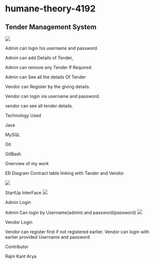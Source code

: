 # humane-theory-4192

## Tender Management System

<img src = "https://github.com/rkmasai/humane-theory-4192/blob/main/image/student_m_s.JPG"/>

Admin can login his username and password.

Admin can add Details of Tender,

Admin can remove any Tender If Required.

Admin can See all the details Of Tender

Vendor can Register by the giving details.

Vendor can login via username and password.

vendor can see all tender details.



Technology Used

Java

MySQL

Git 

GitBash

Overview of my work

ER Diagram 
Contract   table linking with Tander and Vendor

<img src="https://github.com/rkmasai/humane-theory-4192/blob/main/image/erdigram.JPG"/>

StartUp InterFace
<img src = "https://github.com/rkmasai/humane-theory-4192/blob/main/image/startupInface.JPG"/>


Admin Login

Admin Can login by Username(admin) and password(password)
<img src="https://github.com/rkmasai/humane-theory-4192/blob/main/image/Admin%20Login.JPG"/>


Vendor Login 

Vendor can register first if not registered earlier.
Vendor can login with earlier provided Username and password






Contributor

Rajni Kant Arya









